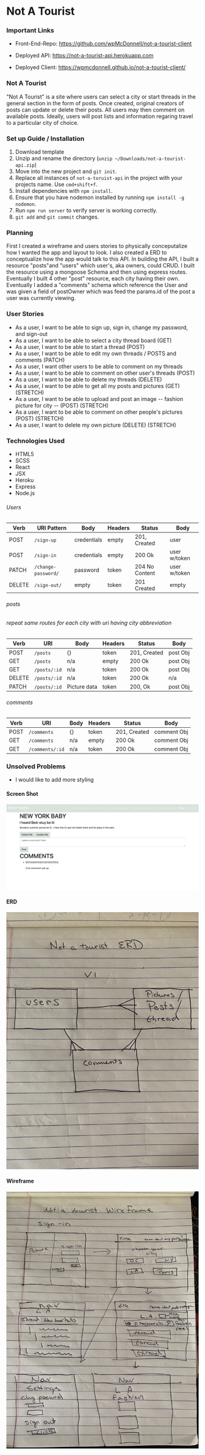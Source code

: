 # Not A Tourist

### Important Links
-	Front-End-Repo: https://github.com/wpMcDonnell/not-a-tourist-client

-	Deployed API: https://not-a-tourist-api.herokuapp.com

-	Deployed Client: https://wpmcdonnell.github.io/not-a-tourist-client/

### Not A Tourist
"Not A Tourist" is a site where users can select a city or start threads in the general section in the form of posts. Once created, original creators of posts can update or delete their posts. All users may then comment on available posts. Ideally, users will post lists and information regaring travel to a particular city of choice.

### Set up Guide / Installation

1. Download template
2. Unzip and rename the directory (`unzip ~/Downloads/not-a-tourist-api.zip`)
3. Move into the new project and `git init`.
4. Replace all instances of `not-a-toruist-api` in the project with your projects name. Use `cmd+shift+f`.
5. Install dependencies with `npm install`.
6. Ensure that you have nodemon installed by running `npm install -g nodemon`.
7. Run `npm run server` to verify server is working correctly.
8. `git add` and `git commit` changes.


### Planning
First I created a wireframe and users stories to physically conceputalize how I wanted the app and layout to look. I also created a ERD to conceptualize how the app would talk to this API. In building the API, I built a resource "posts"and "users" which user's, aka owners, could CRUD. I built the resource using a mongoose Schema and then using express routes. Eventually I built 4 other "post" resource, each city having their own. Eventually I added a "comments" schema which reference the User and was given a field of postOwner which was feed the params.id of the post a user was currently viewing.


### User Stories
* As a user, I want to be able to sign up, sign in, change my password, and sign-out
* As a user, I want to be able to select a city thread board (GET)
* As a user, I want to be able to start a thread (POST)
* As a user, I want to be able to edit my own threads / POSTS and comments (PATCH)
* As a user, I want other users to be able to comment on my threads
* As a user, I want to be able to comment on other user's threads (POST)
* As a user, I want to be able to delete my threads (DELETE)
* As a user, I want to be able to get all my posts and pictures (GET) (STRETCH)
* As a user, I want to be able to upload and post an image -- fashion picture for city -- (POST) (STRETCH)
* As a user, I want to be able to comment on other people's pictures (POST) (STRETCH)
* As a user, I want to delete my own picture (DELETE) (STRETCH)


### Technologies Used
-	HTML5
-	SCSS
-	React
-	JSX
-	Heroku
-	Express
-	Node.js

###### Users
| Verb   | URI Pattern  |Body    |Headers  |  Status | Body |
|--------|--------------|------  |-----  |-------------------|------------|
| POST   | `/sign-up`   |credentials | empty | 201, Created| user
| POST   | `/sign-in`   |credentials | empty | 200 Ok | user w/token
| PATCH  | `/change-password/`|password |token| 204 No Content| user w/token
| DELETE | `/sign-out/`       | empty|token |   201 Created | empty

###### posts
###### repeat same routes for each city with uri having city abbreviation

| Verb   | URI   |Body    |Headers  |  Status | Body |
|--------|--------------|------  |-----  |-------------------|------------|
| POST   | `/posts`   |{} | token | 201, Created| post Obj
| GET   | `/posts`   |n/a | empty | 200 Ok | post Obj
| GET  | `/posts/:id`|n/a |token| 200 Ok| post Obj
| DELETE | `/posts/:id` |n/a |token | 200 Ok | n/a
| PATCH | `/posts/:id` |Picture data | token | 200, Ok | post Obj

###### comments

| Verb   | URI   |Body    |Headers  |  Status | Body |
|--------|--------------|------  |-----  |-------------------|------------|
| POST   | `/comments`   |{} | token | 201, Created| comment Obj
| GET   | `/comments`   |n/a | empty | 200 Ok | comment Obj
| GET  | `/comments/:id`|n/a |token| 200 Ok| comment Obj



### Unsolved Problems
* I would like to add more styling

#### Screen Shot

![Screen Shot](./ssnat.png)

#### ERD

![ERD](./ERD.png)

#### Wireframe

![Wireframe](./Wireframe.png)
